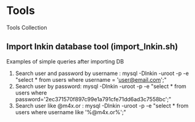 # Tools
Tools Collection

## Import lnkin database tool (**import_lnkin.sh**)

Examples of simple queries after importing DB

1. Search user and password by username : 
   mysql -Dlnkin -uroot -p -e "select * from users where username = 'user@email.com';"
2. Search user by password:
   mysql -Dlnkin -uroot -p -e "select * from users where password='2ec371570f897c99e1a791cfe71dd6ad3c7558bc';"
3. Search user like @m4x.or :
   mysql -Dlnkin -uroot -p -e "select * from users where username like '%@m4x.or%';"
